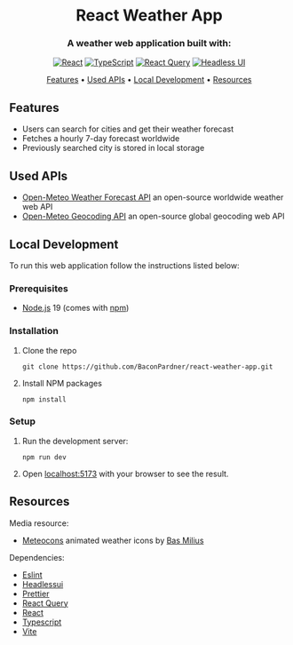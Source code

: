 <h1 align="center">React Weather App</h1>
<h3 align="center">A weather web application built with: </h3>

<div align="center">

[![React](https://img.shields.io/badge/react-%2320232a.svg?style=for-the-badge&logo=react&logoColor=%2361DAFB)](https://beta.reactjs.org)
[![TypeScript](https://img.shields.io/badge/typescript-%23007ACC.svg?style=for-the-badge&logo=typescript&logoColor=white)](https://www.typescriptlang.org)
[![React Query](https://img.shields.io/badge/-React%20Query-FF4154?style=for-the-badge&logo=react%20query&logoColor=white)](https://tanstack.com/query/latest)
[![Headless UI](https://img.shields.io/static/v1?style=for-the-badge&message=Headless+UI&color=222222&logo=Headless+UI&logoColor=66E3FF&label=)](https://headlessui.com)

</div>

<p align="center">
  <a href="#features">Features</a> •
  <a href="#used-apis">Used APIs</a> •
  <a href="#local-development">Local Development</a> •
  <a href="#dependencies">Resources</a>
</p>

## Features

- Users can search for cities and get their weather forecast
- Fetches a hourly 7-day forecast worldwide
- Previously searched city is stored in local storage

## Used APIs

- [Open-Meteo Weather Forecast API](https://open-meteo.com/en/docs) an open-source worldwide weather web API
- [Open-Meteo Geocoding API](https://open-meteo.com/en/docs/geocoding-api) an open-source global geocoding web API

## Local Development

To run this web application follow the instructions listed below:

### Prerequisites

- [Node.js](https://nodejs.org/en/) 19 (comes with [npm](http://npmjs.com))

### Installation

1. Clone the repo
   ```
   git clone https://github.com/BaconPardner/react-weather-app.git
   ```
2. Install NPM packages
   ```
   npm install
   ```

### Setup

1. Run the development server:

   ```
   npm run dev
   ```

2. Open [localhost:5173](http://localhost:5173) with your browser to see the result.

## Resources

Media resource:
- [Meteocons](https://bas.dev/work/meteocons) animated weather icons by [Bas Milius](https://bas.dev)

Dependencies:

- [Eslint](https://eslint.org)
- [Headlessui](https://headlessui.com)
- [Prettier](https://prettier.io)
- [React Query](https://tanstack.com/query/latest)
- [React](https://github.com/facebook/react)
- [Typescript](https://www.typescriptlang.org)
- [Vite](https://vitejs.dev)